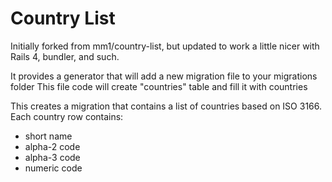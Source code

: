Country List
=============

Initially forked from mm1/country-list, but updated to work a little nicer with
Rails 4, bundler, and such.

It provides a generator that will add a new migration file to your migrations folder
This file code will create "countries" table and fill it with countries

This creates a migration that contains a list of countries based on ISO 3166.
Each country row contains:

* short name
* alpha-2 code
* alpha-3 code
* numeric code
